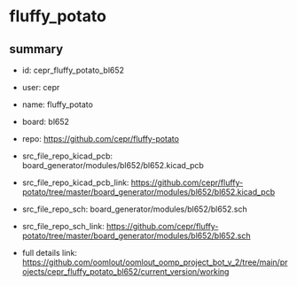 # fluffy_potato
 
## summary 
* id: cepr_fluffy_potato_bl652
* user: cepr
* name: fluffy_potato
* board: bl652
* repo: https://github.com/cepr/fluffy-potato
* src_file_repo_kicad_pcb: board_generator/modules/bl652/bl652.kicad_pcb
* src_file_repo_kicad_pcb_link: https://github.com/cepr/fluffy-potato/tree/master/board_generator/modules/bl652/bl652.kicad_pcb


* src_file_repo_sch: board_generator/modules/bl652/bl652.sch
* src_file_repo_sch_link: https://github.com/cepr/fluffy-potato/tree/master/board_generator/modules/bl652/bl652.sch
* full details link: https://github.com/oomlout/oomlout_oomp_project_bot_v_2/tree/main/projects/cepr_fluffy_potato_bl652/current_version/working  







